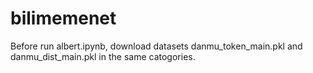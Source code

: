 # bilimemenet

Before run albert.ipynb, download datasets danmu_token_main.pkl and danmu_dist_main.pkl in the same catogories.
